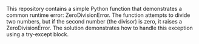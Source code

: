 This repository contains a simple Python function that demonstrates a common runtime error: ZeroDivisionError.  The function attempts to divide two numbers, but if the second number (the divisor) is zero, it raises a ZeroDivisionError.  The solution demonstrates how to handle this exception using a try-except block.